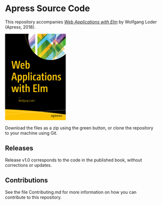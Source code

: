 # Apress Source Code

This repository accompanies [*Web Applications with Elm*](https://www.apress.com/9781484226094) by Wolfgang Loder (Apress, 2018).

[comment]: #cover
![Cover image](9781484226094.jpg)

Download the files as a zip using the green button, or clone the repository to your machine using Git.

## Releases

Release v1.0 corresponds to the code in the published book, without corrections or updates.

## Contributions

See the file Contributing.md for more information on how you can contribute to this repository.